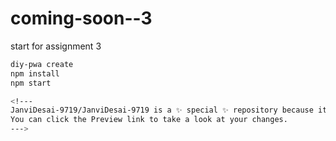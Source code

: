 # coming-soon--3
start for assignment 3

````bash
diy-pwa create
npm install
npm start

<!---
JanviDesai-9719/JanviDesai-9719 is a ✨ special ✨ repository because its `README.md` (this file) appears on your GitHub profile.
You can click the Preview link to take a look at your changes.
--->
